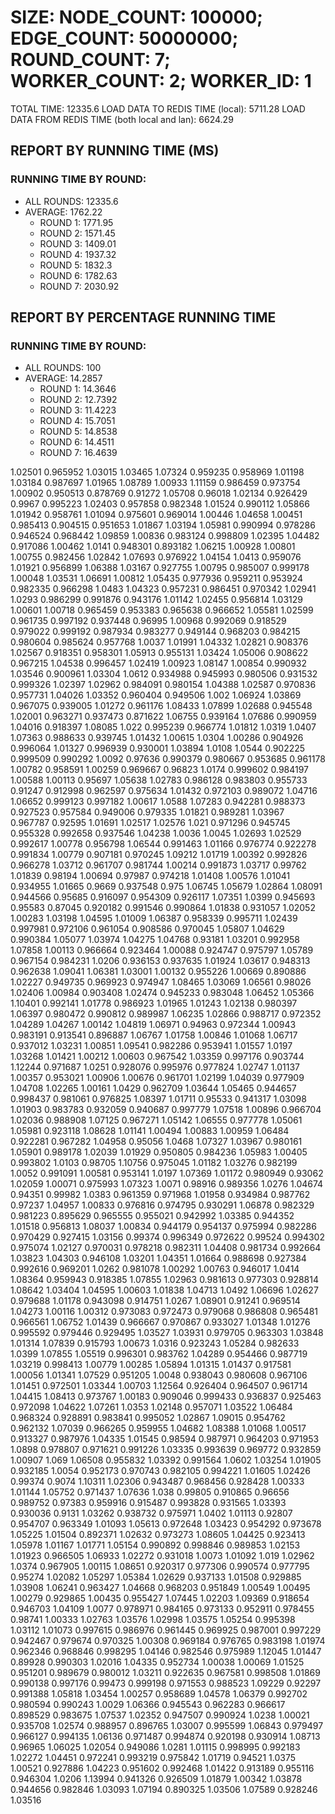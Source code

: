 
# SIZE: NODE_COUNT: 100000; EDGE_COUNT: 50000000; ROUND_COUNT: 7; WORKER_COUNT: 2; WORKER_ID: 1
 TOTAL TIME: 12335.6
 LOAD DATA TO REDIS TIME (local): 5711.28
 LOAD DATA FROM REDIS TIME (both local and lan): 6624.29

## REPORT BY RUNNING TIME (MS)

 ### RUNNING TIME BY ROUND:

  + ALL ROUNDS: 12335.6
  + AVERAGE: 1762.22
     + ROUND 1: 1771.95
     + ROUND 2: 1571.45
     + ROUND 3: 1409.01
     + ROUND 4: 1937.32
     + ROUND 5: 1832.3
     + ROUND 6: 1782.63
     + ROUND 7: 2030.92

## REPORT BY PERCENTAGE RUNNING TIME

 ### RUNNING TIME BY ROUND:

  + ALL ROUNDS: 100
  + AVERAGE: 14.2857
     + ROUND 1: 14.3646
     + ROUND 2: 12.7392
     + ROUND 3: 11.4223
     + ROUND 4: 15.7051
     + ROUND 5: 14.8538
     + ROUND 6: 14.4511
     + ROUND 7: 16.4639

1.02501 0.965952 1.03015 1.03465 1.07324 0.959235 0.958969 1.01198 1.03184 0.987697 1.01965 1.08789 1.00933 1.11159 0.986459 0.973754 1.00902 0.950513 0.878769 0.91272 1.05708 0.96018 1.02134 0.926429 0.9967 0.995223 1.02403 0.957858 0.982348 1.01524 0.990112 1.05866 1.01942 0.958761 1.01094 0.975601 0.969014 1.00446 1.04658 1.00451 0.985413 0.904515 0.951653 1.01867 1.03194 1.05981 0.990994 0.978286 0.946524 0.968442 1.09859 1.00836 0.983124 0.998809 1.02395 1.04482 0.917086 1.00462 1.0141 0.948301 0.893182 1.06215 1.00928 1.00801 1.00755 0.982456 1.02842 1.07693 0.976922 1.04154 1.0413 0.959076 1.01921 0.956899 1.06388 1.03167 0.927755 1.00795 0.985007 0.999178 1.00048 1.03531 1.06691 1.00812 1.05435 0.977936 0.959211 0.953924 0.982335 0.966298 1.0483 1.04323 0.957231 0.986451 0.970342 1.02941 1.0293 0.986299 0.991876 0.943176 1.01142 1.02455 0.956814 1.03129 1.00601 1.00718 0.965459 0.953383 0.965638 0.966652 1.05581 1.02599 0.961735 0.997192 0.937448 0.96995 1.00968 0.992069 0.918529 0.979022 0.999192 0.987934 0.983277 0.949144 0.968203 0.984215 0.980604 0.985624 0.957768 1.0037 1.01991 1.04332 1.02821 0.908376 1.02567 0.918351 0.958301 1.05913 0.955131 1.03424 1.05006 0.908622 0.967215 1.04538 0.996457 1.02419 1.00923 1.08147 1.00854 0.990932 1.03546 0.900961 1.03304 1.0612 0.934988 0.945993 0.980506 0.931532 0.999326 1.02397 1.02962 0.984091 0.980154 1.04388 1.02587 0.970836 0.957731 1.04026 1.03352 0.960404 0.949506 1.002 1.06924 1.03869 0.967075 0.939005 1.01272 0.961176 1.08433 1.07899 1.02688 0.945548 1.02001 0.963271 0.937473 0.871622 1.06755 0.939164 1.07686 0.990959 1.04016 0.918397 1.08085 1.022 0.995239 0.966774 1.01812 1.0319 1.0407 1.07363 0.988633 0.939745 1.01432 1.00615 1.0304 1.00286 0.904926 0.996064 1.01327 0.996939 0.930001 1.03894 1.0108 1.0544 0.902225 0.999509 0.990292 1.0092 0.97636 0.990379 0.980667 0.953685 0.961178 1.00782 0.958591 1.00259 0.969667 0.96823 1.0174 0.999602 0.984197 1.00588 1.00113 0.95697 1.05638 1.02783 0.986128 0.983803 0.955733 0.91247 0.912998 0.962597 0.975634 1.01432 0.972103 0.989072 1.04716 1.06652 0.999123 0.997182 1.00617 1.0588 1.07283 0.942281 0.988373 0.927523 0.957584 0.949006 0.979335 1.01821 0.989281 1.03967 0.967787 0.92595 1.01691 1.02517 1.02576 1.021 0.971296 0.945745 0.955328 0.992658 0.937546 1.04238 1.0036 1.0045 1.02693 1.02529 0.992617 1.00778 0.956798 1.06544 0.991463 1.01166 0.976774 0.922278 0.991834 1.00779 0.907181 0.970245 1.09212 1.01719 1.00392 0.992826 0.966278 1.03712 0.961707 0.981744 1.00214 0.991873 1.03717 0.99762 1.01839 0.98194 1.00694 0.97987 0.974218 1.01408 1.00576 1.01041 0.934955 1.01665 0.9669 0.937548 0.975 1.06745 1.05679 1.02864 1.08091 0.944566 0.95685 0.916097 0.954309 0.926117 1.07351 1.0399 0.945693 0.95583 0.87045 0.920182 0.991546 0.990864 1.01838 0.931057 1.02052 1.00283 1.03198 1.04595 1.01009 1.06387 0.958339 0.995711 1.02439 0.997981 0.972106 0.961054 0.908586 0.970045 1.05807 1.04629 0.990384 1.05077 1.03974 1.04275 1.04768 0.93181 1.03201 0.992958 1.07858 1.00113 0.966664 0.923464 1.00088 0.924747 0.975797 1.05789 0.967154 0.984231 1.0206 0.936153 0.937635 1.01924 1.03617 0.948313 0.962638 1.09041 1.06381 1.03001 1.00132 0.955226 1.00669 0.890886 1.02227 0.949735 0.969923 0.974947 1.08465 1.03069 1.06561 0.98026 1.02406 1.00984 0.903408 1.02474 0.945233 0.983048 1.06452 1.05366 1.10401 0.992141 1.01778 0.986923 1.01965 1.01243 1.02138 0.980397 1.06397 0.980472 0.990812 0.989987 1.06235 1.02866 0.988717 0.972352 1.04289 1.04267 1.00142 1.04819 1.06971 0.94963 0.972344 1.00943 0.983191 0.913541 0.896887 1.06767 1.01758 1.00846 1.01068 1.06717 0.937012 1.03231 1.00851 1.09541 0.982286 0.953941 1.01557 1.0197 1.03268 1.01421 1.00212 1.00603 0.967542 1.03359 0.997176 0.903744 1.12244 0.971687 1.0251 0.928076 0.995976 0.977824 1.02747 1.01137 1.00357 0.953021 1.00906 1.00676 0.961701 1.02199 1.04039 0.977909 1.04708 1.02265 1.00161 1.0429 0.962709 1.03644 1.05465 0.944657 0.998437 0.981061 0.976825 1.08397 1.01711 0.95533 0.941317 1.03098 1.01903 0.983783 0.932059 0.940687 0.997779 1.07518 1.00896 0.966704 1.02036 0.988908 1.07125 0.967271 1.05142 1.06555 0.977778 1.05061 1.05981 0.923118 1.08628 1.01141 1.00494 1.00883 1.00959 1.06484 0.922281 0.967282 1.04958 0.95056 1.0468 1.07327 1.03967 0.980161 1.05901 0.989178 1.02039 1.01929 0.950805 0.984236 1.05983 1.00405 0.993802 1.0103 0.98705 1.10756 0.975045 1.01182 1.03276 0.982199 1.0052 0.991091 1.00581 0.953141 1.0197 1.07369 1.01172 0.980949 0.93062 1.02059 1.00071 0.975993 1.07323 1.0071 0.98916 0.989356 1.0276 1.04674 0.94351 0.99982 1.0383 0.961359 0.971968 1.01958 0.934984 0.987762 0.97237 1.04957 1.00833 0.976816 0.974795 0.930291 1.06878 0.982329 0.981223 0.895629 0.965555 0.955021 0.942992 1.03385 0.944352 1.01518 0.956813 1.08037 1.00834 0.944179 0.954137 0.975994 0.982286 0.970429 0.927415 1.03156 0.99374 0.996349 0.972622 0.99524 0.994302 0.975074 1.02127 0.970031 0.978218 0.982311 1.04408 0.981734 0.992664 1.03823 1.04303 0.946108 1.03201 1.04351 1.01664 0.988698 0.927384 0.992616 0.969201 1.0262 0.981078 1.00292 1.00763 0.946017 1.0414 1.08364 0.959943 0.918385 1.07855 1.02963 0.981613 0.977303 0.928814 1.08642 1.03404 1.04595 1.00603 1.01838 1.04713 1.0492 1.06696 1.02627 0.979688 1.01178 0.943098 0.914751 1.0267 1.08901 0.91241 0.969514 1.04273 1.00116 1.00312 0.973083 0.972473 0.979068 0.986808 0.965481 0.966561 1.06752 1.01439 0.966667 0.970867 0.933027 1.01348 1.01276 0.995592 0.979446 0.929495 1.03527 1.03931 0.979705 0.963303 1.03848 1.01314 1.07839 0.915793 1.00673 1.0316 0.923243 1.05284 0.982633 1.0399 1.07855 1.05519 0.996301 0.983762 1.04289 0.954466 0.987719 1.03219 0.998413 1.00779 1.00285 1.05894 1.01315 1.01437 0.917581 1.00056 1.01341 1.07529 0.951205 1.0048 0.938043 0.980608 0.967106 1.01451 0.972501 1.03344 1.00703 1.12564 0.926404 0.964507 0.961714 1.04415 1.08413 0.973767 1.00183 0.909046 0.999433 0.936837 0.925463 0.972098 1.04622 1.07261 1.0353 1.02148 0.957071 1.03522 1.06484 0.968324 0.928891 0.983841 0.995052 1.02867 1.09015 0.954762 0.962132 1.07039 0.966265 0.959955 1.04682 1.08388 1.01068 1.00517 0.913327 0.987976 1.04335 1.01545 0.98594 0.987971 0.964203 0.971953 1.0898 0.978807 0.971621 0.991226 1.03335 0.993639 0.969772 0.932859 1.00907 1.069 1.06508 0.955832 1.03392 0.991564 1.0602 1.03254 1.01905 0.932185 1.0054 0.952173 0.970743 0.982105 0.994221 1.01605 1.02426 0.99374 0.9074 1.10311 1.02306 0.943487 0.968456 0.928428 1.00333 1.01144 1.05752 0.971437 1.07636 1.038 0.99805 0.910865 0.96656 0.989752 0.97383 0.959916 0.915487 0.993828 0.931565 1.03393 0.930036 0.9131 1.03262 0.938732 0.975971 1.0402 1.01113 0.92807 0.954707 0.963349 1.01093 1.05613 0.972648 1.03423 0.954292 0.973678 1.05225 1.01504 0.892371 1.02632 0.973273 1.08605 1.04425 0.923413 1.05978 1.01167 1.01771 1.05154 0.990892 0.998846 0.989853 1.02153 1.01923 0.966505 1.06933 1.02272 0.931018 1.0073 1.01092 1.019 1.02962 1.0374 0.967905 1.00115 1.08651 0.920317 0.977306 0.990574 0.977795 0.95274 1.02082 1.05297 1.05384 1.02629 0.937133 1.01508 0.929885 1.03908 1.06241 0.963427 1.04668 0.968203 0.951849 1.00549 1.00495 1.00279 0.929865 1.00435 0.955427 1.07445 1.02203 1.09369 0.918654 0.946703 1.04109 1.0077 0.978971 0.984165 0.973133 0.952911 0.978455 0.98741 1.00333 1.02763 1.03576 1.02998 1.03575 1.05254 0.995398 1.03112 1.01073 0.997615 0.986976 0.961445 0.969925 0.987001 0.997229 0.942467 0.979674 0.970325 1.00308 0.969184 0.976765 0.983198 1.01974 0.962346 0.968846 0.998295 1.04146 0.982546 0.975989 1.12045 1.01447 0.89928 0.990303 1.02016 1.04335 0.952734 1.00038 1.00069 1.01525 0.951201 0.989679 0.980012 1.03211 0.922635 0.967581 0.998508 1.01869 0.990138 0.997176 0.99473 0.999198 0.971553 0.988523 1.09229 0.92297 0.991388 1.05818 1.03454 1.00257 0.958689 1.04578 1.06379 0.992702 0.980594 0.990243 1.0029 1.06366 0.945543 0.962283 0.966617 0.898529 0.983675 1.07537 1.02352 0.947507 0.990924 1.0238 1.00021 0.935708 1.02574 0.988957 0.896765 1.03007 0.995599 1.06843 0.979497 0.966127 0.994135 1.06136 0.971487 0.994874 0.920198 0.930914 1.08713 0.96965 1.06025 1.02054 0.949086 1.0281 1.01115 0.998995 0.992183 1.02272 1.04451 0.972241 0.993219 0.975842 1.01719 0.94521 1.0375 1.00521 0.927886 1.04223 0.951602 0.992468 1.01422 0.913189 0.955116 0.946304 1.0206 1.13994 0.941326 0.926509 1.01879 1.00342 1.03878 0.944656 0.982846 1.03093 1.07194 0.890325 1.03506 1.07589 0.928246 1.03516 